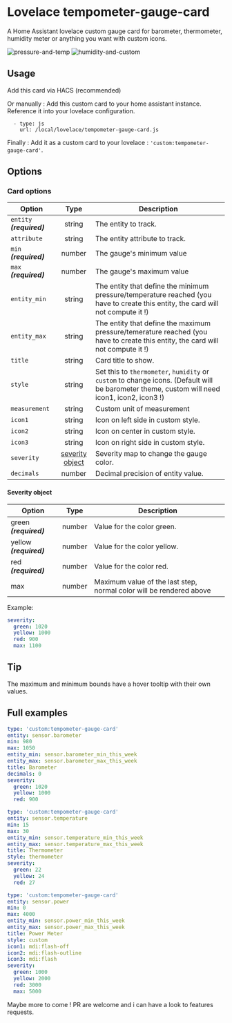 # Lovelace tempometer-gauge-card

A Home Assistant lovelace custom gauge card for barometer, thermometer, humidity meter or anything you want with custom icons.

![pressure-and-temp](https://user-images.githubusercontent.com/25659602/106396921-2dc16900-640b-11eb-9921-baabe2fdb378.png)
![humidity-and-custom](https://user-images.githubusercontent.com/25659602/106397020-a9231a80-640b-11eb-882e-3b38cde7fa69.png)

## Usage
Add this card via HACS (recommended)

Or manually :
Add this custom card to your home assistant instance. Reference it into your lovelace configuration.
```
  - type: js
    url: /local/lovelace/tempometer-gauge-card.js
```

Finally :
Add it as a custom card to your lovelace : `'custom:tempometer-gauge-card'`.

## Options
### Card options
| **Option** | **Type** | **Description** |
|-|:-:|-|
| `entity` ***(required)*** | string | The entity to track. |
| `attribute`| string | The entity attribute to track. |
| `min` ***(required)*** | number | The gauge's minimum value |
| `max` ***(required)*** | number | The gauge's maximum value |
| `entity_min` | string | The entity that define the minimum pressure/temperature reached (you have to create this entity, the card will not compute it !) |
| `entity_max` | string | The entity that define the maximum pressure/temerature reached (you have to create this entity, the card will not compute it !) |
| `title` | string | Card title to show. |
| `style` | string | Set this to `thermometer`, `humidity` or `custom` to change icons. (Default will be barometer theme, custom will need icon1, icon2, icon3 !) |
| `measurement` | string | Custom unit of measurement |
| `icon1` | string | Icon on left side in custom style. |
| `icon2` | string | Icon on center in custom style. |
| `icon3` | string | Icon on right side in custom style. |
| `severity` | [severity object](#severity-object) | Severity map to change the gauge color. |
| `decimals` | number | Decimal precision of entity value. |

#### Severity object
| **Option** | **Type** | **Description** |
|-|:-:|-|
| green ***(required)*** | number | Value for the color green.
| yellow ***(required)*** | number | Value for the color yellow.
| red ***(required)*** | number | Value for the color red.
| max | number | Maximum value of the last step, normal color will be rendered above

Example:
```yaml
severity:
  green: 1020
  yellow: 1000
  red: 900
  max: 1100
```

## Tip
The maximum and minimum bounds have a hover tooltip with their own values.

## Full examples
```yaml
type: 'custom:tempometer-gauge-card'
entity: sensor.barometer
min: 980
max: 1050
entity_min: sensor.barometer_min_this_week
entity_max: sensor.barometer_max_this_week
title: Barometer
decimals: 0
severity:
  green: 1020
  yellow: 1000
  red: 900
```
```yaml
type: 'custom:tempometer-gauge-card'
entity: sensor.temperature
min: 15
max: 30
entity_min: sensor.temperature_min_this_week
entity_max: sensor.temperature_max_this_week
title: Thermometer
style: thermometer
severity:
  green: 22
  yellow: 24
  red: 27
```
```yaml
type: 'custom:tempometer-gauge-card'
entity: sensor.power
min: 0
max: 4000
entity_min: sensor.power_min_this_week
entity_max: sensor.power_max_this_week
title: Power Meter
style: custom
icon1: mdi:flash-off
icon2: mdi:flash-outline
icon3: mdi:flash
severity:
  green: 1000
  yellow: 2000
  red: 3000
  max: 5000
```

Maybe more to come ! PR are welcome and i can have a look to features requests.
